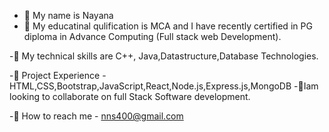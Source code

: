 - 👋 My name is Nayana
- 👀 My educatinal qulification is MCA  and
  I have recently certified in PG diploma in Advance Computing (Full stack web Development).
  
-🌱 My technical skills are C++, Java,Datastructure,Database Technologies.
    
-🌱 Project Experience -HTML,CSS,Bootstrap,JavaScript,React,Node.js,Express.js,MongoDB
-💞Iam looking to collaborate on full Stack Software development.

-🌱 How to reach me - nns400@gmail.com

<!---
nayana400/nayana400 is a ✨ special ✨ repository because its `README.md` (this file) appears on your GitHub profile.
You can click the Preview link to take a look at your changes.
--->
